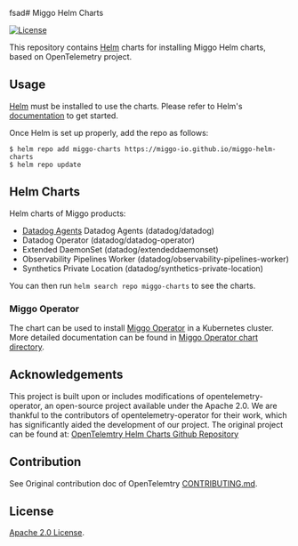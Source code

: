 fsad# Miggo Helm Charts

[![License](https://img.shields.io/badge/License-Apache%202.0-blue.svg)](https://opensource.org/licenses/Apache-2.0) 

This repository contains [Helm](https://helm.sh/) charts for installing Miggo Helm charts, based on OpenTelemetry project.

## Usage

[Helm](https://helm.sh) must be installed to use the charts.
Please refer to Helm's [documentation](https://helm.sh/docs/) to get started.

Once Helm is set up properly, add the repo as follows:

```console
$ helm repo add miggo-charts https://miggo-io.github.io/miggo-helm-charts
$ helm repo update
```

## Helm Charts


Helm charts of Miggo products: 
- [Datadog Agents](charts/datadog/README.md) Datadog Agents (datadog/datadog)
- Datadog Operator (datadog/datadog-operator)
- Extended DaemonSet (datadog/extendeddaemonset)
- Observability Pipelines Worker (datadog/observability-pipelines-worker)
- Synthetics Private Location (datadog/synthetics-private-location)

You can then run `helm search repo miggo-charts` to see the charts.



### Miggo Operator

The chart can be used to install [Miggo Operator](https://miggo-io.github.io/miggo-helm-charts/charts/miggo-operator/)
in a Kubernetes cluster. More detailed documentation can be found in
[Miggo Operator chart directory](./charts/miggo-operator).

## Acknowledgements

This project is built upon or includes modifications of opentelemetry-operator, an open-source project available under the Apache 2.0. We are thankful to the contributors of opentelemetry-operator for their work, which has significantly aided the development of our project.
The original project can be found at: [OpenTelemtry Helm Charts Github Repository](https://github.com/open-telemetry/opentelemetry-operator)

## Contribution

See Original contribution doc of OpenTelemtry [CONTRIBUTING.md](./CONTRIBUTING.md).

## License

[Apache 2.0 License](./LICENSE).
